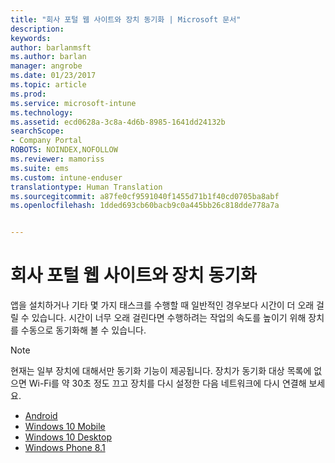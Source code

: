 ```yaml
---
title: "회사 포털 웹 사이트와 장치 동기화 | Microsoft 문서"
description: 
keywords: 
author: barlanmsft
ms.author: barlan
manager: angrobe
ms.date: 01/23/2017
ms.topic: article
ms.prod: 
ms.service: microsoft-intune
ms.technology: 
ms.assetid: ecd0628a-3c8a-4d6b-8985-1641dd24132b
searchScope:
- Company Portal
ROBOTS: NOINDEX,NOFOLLOW
ms.reviewer: mamoriss
ms.suite: ems
ms.custom: intune-enduser
translationtype: Human Translation
ms.sourcegitcommit: a87fe0cf9591040f1455d71b1f40cd0705ba8abf
ms.openlocfilehash: 1dded693cb60bacb9c0a445bb26c818dde778a7a


---
```



# <a name="sync-your-device-with-the-company-portal-website"></a>회사 포털 웹 사이트와 장치 동기화

앱을 설치하거나 기타 몇 가지 태스크를 수행할 때 일반적인 경우보다 시간이 더 오래 걸릴 수 있습니다. 시간이 너무 오래 걸린다면 수행하려는 작업의 속도를 높이기 위해 장치를 수동으로 동기화해 볼 수 있습니다.

> [!Note]
> 현재는 일부 장치에 대해서만 동기화 기능이 제공됩니다. 장치가 동기화 대상 목록에 없으면 Wi-Fi를 약 30초 정도 끄고 장치를 다시 설정한 다음 네트워크에 다시 연결해 보세요.

* [Android](sync-your-device-manually-ios.md)
* [Windows 10 Mobile](sync-your-device-manually-windows.md#windows-10-mobile)
* [Windows 10 Desktop](sync-your-device-manually-windows.md#windows-10-desktop)
* [Windows Phone 8.1](sync-your-device-manually-windows.md#windows-phone-81)



<!--HONumber=Jan17_HO4-->


